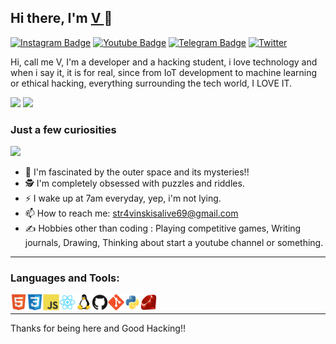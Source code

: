 ## Hi there, I'm <a href="https://github.com/str4vinsk"> V </a> 👋

[![Instagram Badge](https://img.shields.io/badge/Instagram-E4405F?style=for-the-badge&logo=instagram&logoColor=white)](https://www.instagram.com/vitorconroy/)
[![Youtube Badge](https://img.shields.io/badge/YouTube-FF0000?style=for-the-badge&logo=youtube&logoColor=white)](https://www.youtube.com/channel/UC-7lbl0uTusOxLMAhnj79SQ)
[![Telegram Badge](https://img.shields.io/badge/Telegram-2CA5E0?style=for-the-badge&logo=telegram&logoColor=white)](https://t.me/str4vinsk)
[![Twitter](https://img.shields.io/badge/Twitter-1DA1F2?style=for-the-badge&logo=twitter&logoColor=white)](https://twitter.com/ConroyVitor)

Hi, call me V, I'm a developer and a hacking student, i love technology and when i say it, it is for real, since from IoT development to machine learning or ethical hacking, everything surrounding the tech world, I LOVE IT.

<div>
  <img src="https://github-readme-stats.vercel.app/api?username=str4vinsk&show_icons=true&theme=dracula" />
  <img src="https://github-readme-stats.vercel.app/api/top-langs/?username=str4vinsk&theme=dracula&layout=compact" />
</div>
  
### Just a few curiosities 

<img src="https://media2.giphy.com/media/pPARQMwZt43gmqesIQ/giphy.gif">

- 🚀 I'm fascinated by the outer space and its mysteries!!
- 🕵 I'm completely obsessed with puzzles and riddles. 
- ⚡ I wake up at 7am everyday, yep, i'm not lying.
- 📫 How to reach me: str4vinskisalive69@gmail.com
- ✍️ Hobbies other than coding : Playing competitive games, Writing journals, Drawing, Thinking about start a youtube channel or something.

---

### Languages and Tools:

<img src="https://raw.githubusercontent.com/devicons/devicon/master/icons/html5/html5-original.svg" align="left" alt="html" width="26px" />
<img src="https://raw.githubusercontent.com/devicons/devicon/master/icons/css3/css3-original.svg" align="left" alt="css" width="26px" />
<img src="https://raw.githubusercontent.com/devicons/devicon/master/icons/javascript/javascript-original.svg" align="left" alt="javascript" width="26px" />
<img src="https://raw.githubusercontent.com/devicons/devicon/master/icons/react/react-original.svg" align="left" alt="react" width="26px" />
<img src="https://raw.githubusercontent.com/devicons/devicon/master/icons/linux/linux-original.svg" align="left" alt="linux" width="26px" />
<img src="https://raw.githubusercontent.com/devicons/devicon/master/icons/github/github-original.svg" align="left" alt="github" width="26px" />
<img src="https://raw.githubusercontent.com/devicons/devicon/master/icons/git/git-original.svg" align="left" alt="git" width="26px" />
<img src="https://raw.githubusercontent.com/devicons/devicon/master/icons/python/python-original.svg" align="left" alt="python" width="26px" />
<img src="https://raw.githubusercontent.com/devicons/devicon/master/icons/ruby/ruby-original.svg" align="left" alt="ruby" width="26px" />

<br />

---

Thanks for being here and Good Hacking!!
